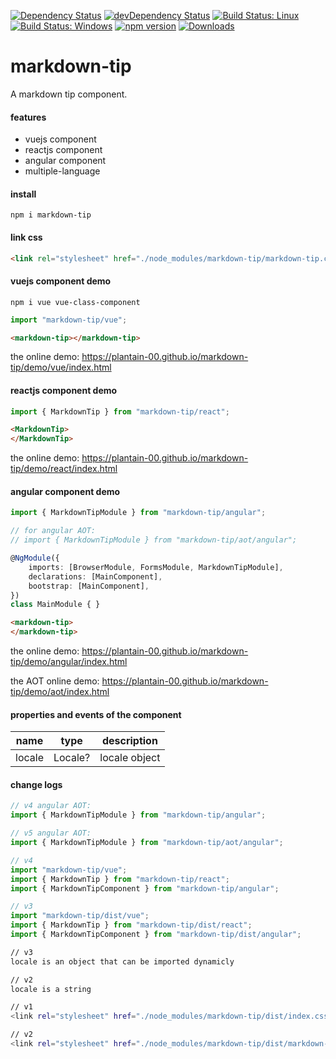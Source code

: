 [![Dependency Status](https://david-dm.org/plantain-00/markdown-tip.svg)](https://david-dm.org/plantain-00/markdown-tip)
[![devDependency Status](https://david-dm.org/plantain-00/markdown-tip/dev-status.svg)](https://david-dm.org/plantain-00/markdown-tip#info=devDependencies)
[![Build Status: Linux](https://travis-ci.org/plantain-00/markdown-tip.svg?branch=master)](https://travis-ci.org/plantain-00/markdown-tip)
[![Build Status: Windows](https://ci.appveyor.com/api/projects/status/github/plantain-00/markdown-tip?branch=master&svg=true)](https://ci.appveyor.com/project/plantain-00/markdown-tip/branch/master)
[![npm version](https://badge.fury.io/js/markdown-tip.svg)](https://badge.fury.io/js/markdown-tip)
[![Downloads](https://img.shields.io/npm/dm/markdown-tip.svg)](https://www.npmjs.com/package/markdown-tip)

# markdown-tip
A markdown tip component.

#### features

+ vuejs component
+ reactjs component
+ angular component
+ multiple-language

#### install

`npm i markdown-tip`

#### link css

```html
<link rel="stylesheet" href="./node_modules/markdown-tip/markdown-tip.css" />
```

#### vuejs component demo

`npm i vue vue-class-component`

```ts
import "markdown-tip/vue";
```

```html
<markdown-tip></markdown-tip>
```

the online demo: https://plantain-00.github.io/markdown-tip/demo/vue/index.html

#### reactjs component demo

```ts
import { MarkdownTip } from "markdown-tip/react";
```

```html
<MarkdownTip>
</MarkdownTip>
```

the online demo: https://plantain-00.github.io/markdown-tip/demo/react/index.html

#### angular component demo

```ts
import { MarkdownTipModule } from "markdown-tip/angular";

// for angular AOT:
// import { MarkdownTipModule } from "markdown-tip/aot/angular";

@NgModule({
    imports: [BrowserModule, FormsModule, MarkdownTipModule],
    declarations: [MainComponent],
    bootstrap: [MainComponent],
})
class MainModule { }
```

```html
<markdown-tip>
</markdown-tip>
```

the online demo: https://plantain-00.github.io/markdown-tip/demo/angular/index.html

the AOT online demo: https://plantain-00.github.io/markdown-tip/demo/aot/index.html

#### properties and events of the component

name | type | description
--- | --- | ---
locale | Locale? | locale object

#### change logs

```ts
// v4 angular AOT:
import { MarkdownTipModule } from "markdown-tip/angular";

// v5 angular AOT:
import { MarkdownTipModule } from "markdown-tip/aot/angular";
```

```ts
// v4
import "markdown-tip/vue";
import { MarkdownTip } from "markdown-tip/react";
import { MarkdownTipComponent } from "markdown-tip/angular";

// v3
import "markdown-tip/dist/vue";
import { MarkdownTip } from "markdown-tip/dist/react";
import { MarkdownTipComponent } from "markdown-tip/dist/angular";
```

```bash
// v3
locale is an object that can be imported dynamicly

// v2
locale is a string
```

```bash
// v1
<link rel="stylesheet" href="./node_modules/markdown-tip/dist/index.css" />

// v2
<link rel="stylesheet" href="./node_modules/markdown-tip/dist/markdown-tip.css" />
```
